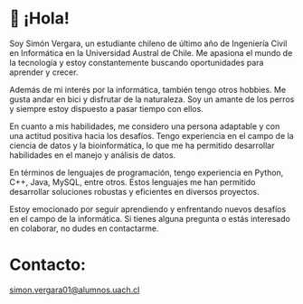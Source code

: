 # 👋 ¡Hola!

Soy Simón Vergara, un estudiante chileno de último año de Ingeniería Civil en Informática en la Universidad Austral de Chile. Me apasiona el mundo de la tecnología y estoy constantemente buscando oportunidades para aprender y crecer.

Además de mi interés por la informática, también tengo otros hobbies. Me gusta andar en bici y disfrutar de la naturaleza. Soy un amante de los perros y siempre estoy dispuesto a pasar tiempo con ellos.

En cuanto a mis habilidades, me considero una persona adaptable y con una actitud positiva hacia los desafíos. Tengo experiencia en el campo de la ciencia de datos y la bioinformática, lo que me ha permitido desarrollar habilidades en el manejo y análisis de datos.

En términos de lenguajes de programación, tengo experiencia en Python, C++, Java, MySQL, entre otros. Estos lenguajes me han permitido desarrollar soluciones robustas y eficientes en diversos proyectos.

Estoy emocionado por seguir aprendiendo y enfrentando nuevos desafíos en el campo de la informática. Si tienes alguna pregunta o estás interesado en colaborar, no dudes en contactarme.

# Contacto:
simon.vergara01@alumnos.uach.cl

<!---
simonvs/simonvs is a ✨ special ✨ repository because its `README.md` (this file) appears on your GitHub profile.
You can click the Preview link to take a look at your changes.
--->
